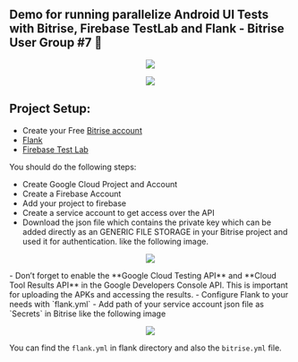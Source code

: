 ## Demo for running parallelize Android UI Tests with Bitrise, Firebase TestLab and Flank - Bitrise User Group #7 :rocket:

<p align="center">
<img src="https://github.com/moatazeldebsy/parallelize-android-UI-Tests/blob/main/1.png">
</p>

<p align="center">
<img src="https://github.com/moatazeldebsy/parallelize-android-UI-Tests/blob/main/2.png">
</p>

## Project Setup:
- Create your Free [Bitrise account](https://app.bitrise.io/referral/27c9a409fb484d6b)
- [Flank](https://github.com/Flank/flank/)
- [Firebase Test Lab](https://firebase.google.com/docs/test-lab)

You should do the following steps:
- Create Google Cloud Project and Account
- Create a Firebase Account
- Add your project to firebase
- Create a service account to get access over the API
- Download the json file which contains the private key which can be added directly as an GENERIC FILE STORAGE in your Bitrise project and used it for authentication. like the following image. 
<p align="center">
<img src="https://github.com/moatazeldebsy/parallelize-android-UI-Tests/blob/main/4.png">
</p>
- Don’t forget to enable the **Google Cloud Testing API** and **Cloud Tool Results API** in the Google Developers Console API. This is important for uploading the APKs and accessing the results.
- Configure Flank to your needs with `flank.yml`
- Add path of your service account json file as `Secrets` in Bitrise like the following image

<p align="center">
<img src="https://github.com/moatazeldebsy/parallelize-android-UI-Tests/blob/main/3.png">
</p>

You can find the `flank.yml` in flank directory and also the `bitrise.yml` file. 
